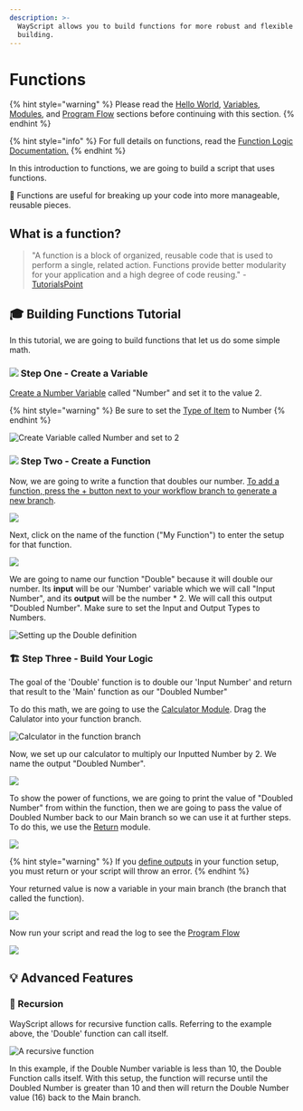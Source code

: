 ```yaml
---
description: >-
  WayScript allows you to build functions for more robust and flexible program
  building.
---
```


# Functions

{% hint style="warning" %}
Please read the [Hello World](hello-world.md), [Variables](variables.md), [Modules](modules.md), and [Program Flow](program-flow.md) sections before continuing with this section.
{% endhint %}

{% hint style="info" %}
For full details on functions, read the [Function Logic Documentation.](../library/logic/functions/)
{% endhint %}

In this introduction to functions, we are going to build a script that uses functions.

🧩 Functions are useful for breaking up your code into more manageable, reusable pieces. 

## What is a function?

> "A function is a block of organized, reusable code that is used to perform a single, related action. Functions provide better modularity for your application and a high degree of code reusing." - [TutorialsPoint](https://www.tutorialspoint.com/computer_programming/computer_programming_functions)

## 🎓 Building Functions Tutorial

In this tutorial, we are going to build functions that let us do some simple math.

### ![](../.gitbook/assets/create_var.png) Step One - Create a Variable

[Create a Number Variable](variables.md) called "Number" and set it to the value 2.

{% hint style="warning" %}
Be sure to set the [Type of Item](../library/logic/create-variable.md#define-the-characteristics-of-your-variable) to Number
{% endhint %}

![Create Variable called Number and set to 2](../.gitbook/assets/screenshot-2019-07-17-11.17.36.png)

### ![](../.gitbook/assets/func_call.png) Step Two - Create a Function

Now, we are going to write a function that doubles our number. [To add a function, press the + button next to your workflow branch to generate a new branch](../library/logic/functions/#creating-a-new-function).

![](../.gitbook/assets/creating_a_new_function.png)

Next, click on the name of the function \("My Function"\) to enter the setup for that function.

![](../.gitbook/assets/function_name%20%281%29.png)

We are going to name our function "Double" because it will double our number. Its **input** will be our 'Number' variable which we will call "Input Number", and its **output** will be the number \* 2. We will call this output "Doubled Number". Make sure to set the Input and Output Types to Numbers. 

![Setting up the Double definition](../.gitbook/assets/function_definition.png)

### 🏗 Step Three - Build Your Logic

The goal of the 'Double' function is to double our 'Input Number' and return that result to the 'Main' function as our "Doubled Number"

To do this math, we are going to use the [Calculator Module](../library/modules/calculator.md). Drag the Calulator into your function branch. 

![Calculator in the function branch](../.gitbook/assets/calc_function.png)

Now, we set up our calculator to multiply our Inputted Number by 2. We name the output "Doubled Number".

![](../.gitbook/assets/multiplication.png)

To show the power of functions, we are going to print the value of "Doubled Number" from within the function, then we are going to pass the value of Doubled Number back to our Main branch so we can use it at further steps. To do this, we use the [Return](../library/logic/functions/return.md) module.

![](../.gitbook/assets/return_demo.png)

{% hint style="warning" %}
If you [define outputs](functions.md#step-two-create-a-function) in your function setup, you must return or your script will throw an error.
{% endhint %}

Your returned value is now a variable in your main branch \(the branch that called the function\).

![](../.gitbook/assets/func_output.png)

Now run your script and read the log to see the [Program Flow](program-flow.md)

![](../.gitbook/assets/func_demo_final.png)

## 💡 Advanced Features

### 🔄 Recursion

WayScript allows for recursive function calls. Referring to the example above, the 'Double' function can call itself.

![A recursive function](../.gitbook/assets/recursion.png)

In this example, if the Double Number variable is less than 10, the Double Function calls itself. With this setup, the function will recurse until the Doubled Number is greater than 10 and then will return the Double Number value \(16\) back to the Main branch. 

